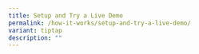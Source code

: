 ```yaml
---
title: Setup and Try a Live Demo
permalink: /how-it-works/setup-and-try-a-live-demo/
variant: tiptap
description: ""
---
```


